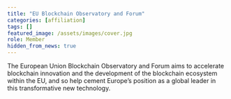 ```yaml
---
title: "EU Blockchain Observatory and Forum"
categories: [affiliation]
tags: []
featured_image: /assets/images/cover.jpg
role: Member
hidden_from_news: true
---
```


The European Union Blockchain Observatory and Forum aims to accelerate blockchain innovation and the development of the blockchain ecosystem within the EU, and so help cement Europe’s position as a global leader in this transformative new technology.
